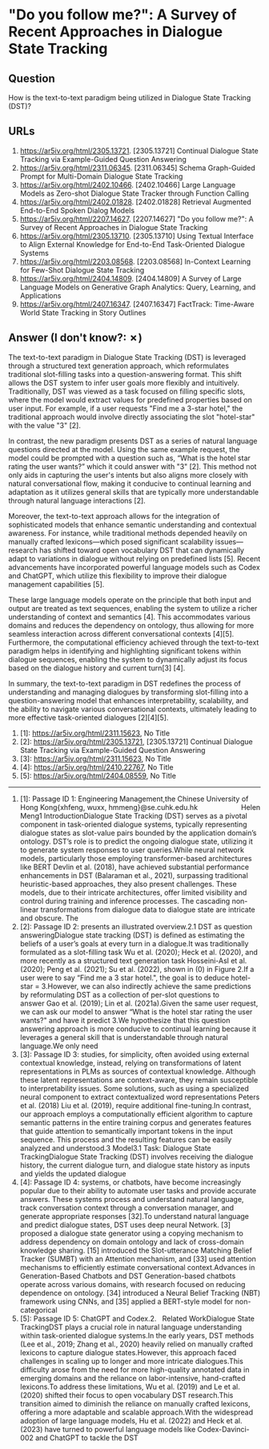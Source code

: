 # "Do you follow me?": A Survey of Recent Approaches in Dialogue State Tracking

## Question

How is the text-to-text paradigm being utilized in Dialogue State Tracking (DST)?

## URLs

1. https://ar5iv.org/html/2305.13721. [2305.13721] Continual Dialogue State Tracking via Example-Guided Question Answering
2. https://ar5iv.org/html/2311.06345. [2311.06345] Schema Graph-Guided Prompt for Multi-Domain Dialogue State Tracking
3. https://ar5iv.org/html/2402.10466. [2402.10466] Large Language Models as Zero-shot Dialogue State Tracker through Function Calling
4. https://ar5iv.org/html/2402.01828. [2402.01828] Retrieval Augmented End-to-End Spoken Dialog Models
5. https://ar5iv.org/html/2207.14627. [2207.14627] "Do you follow me?": A Survey of Recent Approaches in Dialogue State Tracking
6. https://ar5iv.org/html/2305.13710. [2305.13710] Using Textual Interface to Align External Knowledge for End-to-End Task-Oriented Dialogue Systems
7. https://ar5iv.org/html/2203.08568. [2203.08568] In-Context Learning for Few-Shot Dialogue State Tracking
8. https://ar5iv.org/html/2404.14809. [2404.14809] A Survey of Large Language Models on Generative Graph Analytics: Query, Learning, and Applications
9. https://ar5iv.org/html/2407.16347. [2407.16347] FactTrack: Time-Aware World State Tracking in Story Outlines

## Answer (I don't know?: ✗)

The text-to-text paradigm in Dialogue State Tracking (DST) is leveraged through a structured text generation approach, which reformulates traditional slot-filling tasks into a question-answering format. This shift allows the DST system to infer user goals more flexibly and intuitively. Traditionally, DST was viewed as a task focused on filling specific slots, where the model would extract values for predefined properties based on user input. For example, if a user requests "Find me a 3-star hotel," the traditional approach would involve directly associating the slot "hotel-star" with the value "3" [2].

In contrast, the new paradigm presents DST as a series of natural language questions directed at the model. Using the same example request, the model could be prompted with a question such as, “What is the hotel star rating the user wants?” which it could answer with "3" [2]. This method not only aids in capturing the user's intents but also aligns more closely with natural conversational flow, making it conducive to continual learning and adaptation as it utilizes general skills that are typically more understandable through natural language interactions [2].

Moreover, the text-to-text approach allows for the integration of sophisticated models that enhance semantic understanding and contextual awareness. For instance, while traditional methods depended heavily on manually crafted lexicons—which posed significant scalability issues—research has shifted toward open vocabulary DST that can dynamically adapt to variations in dialogue without relying on predefined lists [5]. Recent advancements have incorporated powerful language models such as Codex and ChatGPT, which utilize this flexibility to improve their dialogue management capabilities [5].

These large language models operate on the principle that both input and output are treated as text sequences, enabling the system to utilize a richer understanding of context and semantics [4]. This accommodates various domains and reduces the dependency on ontology, thus allowing for more seamless interaction across different conversational contexts [4][5]. Furthermore, the computational efficiency achieved through the text-to-text paradigm helps in identifying and highlighting significant tokens within dialogue sequences, enabling the system to dynamically adjust its focus based on the dialogue history and current turn[3] [4].

In summary, the text-to-text paradigm in DST redefines the process of understanding and managing dialogues by transforming slot-filling into a question-answering model that enhances interpretability, scalability, and the ability to navigate various conversational contexts, ultimately leading to more effective task-oriented dialogues [2][4][5].

1. [1]:  https://ar5iv.org/html/2311.15623, No Title
2. [2]:  https://ar5iv.org/html/2305.13721, [2305.13721] Continual Dialogue State Tracking via Example-Guided Question Answering
3. [3]:  https://ar5iv.org/html/2311.15623, No Title
4. [4]:  https://ar5iv.org/html/2410.22767, No Title
5. [5]:  https://ar5iv.org/html/2404.08559, No Title
---
1. [1]:  Passage ID 1: Engineering Management,the Chinese University of Hong Kong{xhfeng, wuxx, hmmeng}@se.cuhk.edu.hk                      Helen Meng1 IntroductionDialogue State Tracking (DST) serves as a pivotal component in task-oriented dialogue systems, typically representing dialogue states as slot-value pairs bounded by the application domain’s ontology. DST’s role is to predict the ongoing dialogue state, utilizing it to generate system responses to user queries.While neural network models, particularly those employing transformer-based architectures like BERT Devlin et al. (2018), have achieved substantial performance enhancements in DST (Balaraman et al., 2021), surpassing traditional heuristic-based approaches, they also present challenges. These models, due to their intricate architectures, offer limited visibility and control during training and inference processes. The cascading non-linear transformations from dialogue data to dialogue state are intricate and obscure. The
2. [2]:  Passage ID 2: presents an illustrated overview.2.1 DST as question answeringDialogue state tracking (DST) is defined as estimating the beliefs of a user’s goals at every turn in a dialogue.It was traditionally formulated as a slot-filling task Wu et al. (2020); Heck et al. (2020), and more recently as a structured text generation task Hosseini-Asl et al. (2020); Peng et al. (2021); Su et al. (2022), shown in (0) in Figure 2.If a user were to say “Find me a 3 star hotel.", the goal is to deduce hotel-star = 3.However, we can also indirectly achieve the same predictions by reformulating DST as a collection of per-slot questions to answer Gao et al. (2019); Lin et al. (2021a).Given the same user request, we can ask our model to answer “What is the hotel star rating the user wants?" and have it predict 3.We hypothesize that this question answering approach is more conducive to continual learning because it leverages a general skill that is understandable through natural language.We only need
3. [3]:  Passage ID 3: studies, for simplicity, often avoided using external contextual knowledge, instead, relying on transformations of latent representations in PLMs as sources of contextual knowledge. Although these latent representations are context-aware, they remain susceptible to interpretability issues. Some solutions, such as using a specialized neural component to extract contextualized word representations Peters et al. (2018) Liu et al. (2019), require additional fine-tuning.In contrast, our approach employs a computationally efficient algorithm to capture semantic patterns in the entire training corpus and generates features that guide attention to semantically important tokens in the input sequence. This process and the resulting features can be easily analyzed and understood.3 Model3.1 Task: Dialogue State TrackingDialogue State Tracking (DST) involves receiving the dialogue history, the current dialogue turn, and dialogue state history as inputs and yields the updated dialogue
4. [4]:  Passage ID 4: systems, or chatbots, have become increasingly popular due to their ability to automate user tasks and provide accurate answers. These systems process and understand natural language, track conversation context through a conversation manager, and generate appropriate responses [32].To understand natural language and predict dialogue states, DST uses deep neural Network. [3] proposed a dialogue state generator using a copying mechanism to address dependency on domain ontology and lack of cross-domain knowledge sharing. [15] introduced the Slot-utterance Matching Belief Tracker (SUMBT) with an Attention mechanism, and [33] used attention mechanisms to efficiently estimate conversational context.Advances in Generation-Based Chatbots and DST Generation-based chatbots operate across various domains, with research focused on reducing dependence on ontology. [34] introduced a Neural Belief Tracking (NBT) framework using CNNs, and [35] applied a BERT-style model for non-categorical
5. [5]:  Passage ID 5: ChatGPT and Codex.2.   Related WorkDialogue State TrackingDST plays a crucial role in natural language understanding within task-oriented dialogue systems.In the early years, DST methods (Lee et al., 2019; Zhang et al., 2020) heavily relied on manually crafted lexicons to capture dialogue states.However, this approach faced challenges in scaling up to longer and more intricate dialogues.This difficulty arose from the need for more high-quality annotated data in emerging domains and the reliance on labor-intensive, hand-crafted lexicons.To address these limitations, Wu et al. (2019) and Le et al. (2020) shifted their focus to open vocabulary DST research.This transition aimed to diminish the reliance on manually crafted lexicons, offering a more adaptable and scalable approach.With the widespread adoption of large language models, Hu et al. (2022) and Heck et al. (2023) have turned to powerful language models like Codex-Davinci-002 and ChatGPT to tackle the DST